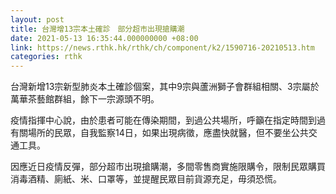 ```yaml
---
layout: post
title: 台灣增13宗本土確診　部分超市出現搶購潮
date: 2021-05-13 16:35:44.000000000 +08:00
link: https://news.rthk.hk/rthk/ch/component/k2/1590716-20210513.htm
categories: rthk
---
```


台灣新增13宗新型肺炎本土確診個案，其中9宗與蘆洲獅子會群組相關、3宗屬於萬華茶藝館群組，餘下一宗源頭不明。

疫情指揮中心說，由於患者可能在傳染期間，到過公共場所，呼籲在指定時間到過有關場所的民眾，自我監察14日，如果出現病徵，應盡快就醫，但不要坐公共交通工具。

因應近日疫情反彈，部分超市出現搶購潮，多間零售商實施限購令，限制民眾購買消毒酒精、廁紙、米、口罩等，並提醒民眾目前貨源充足，毋須恐慌。
